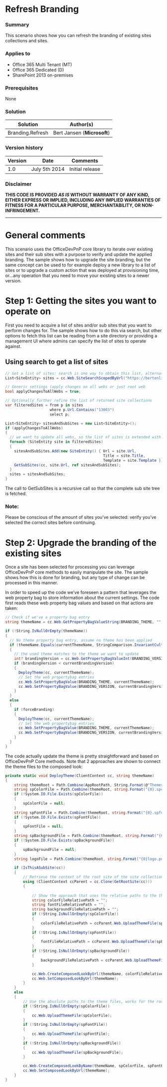 # Refresh Branding #

### Summary ###
This scenario shows how you can refresh the branding of existing sites collections and sites.

### Applies to ###
-  Office 365 Multi Tenant (MT)
-  Office 365 Dedicated (D)
-  SharePoint 2013 on-premises

### Prerequisites ###
None

### Solution ###
Solution | Author(s)
---------|----------
Branding.Refresh | Bert Jansen (**Microsoft**)

### Version history ###
Version  | Date | Comments
---------| -----| --------
1.0  | July 5th 2014 | Initial release

### Disclaimer ###
**THIS CODE IS PROVIDED *AS IS* WITHOUT WARRANTY OF ANY KIND, EITHER EXPRESS OR IMPLIED, INCLUDING ANY IMPLIED WARRANTIES OF FITNESS FOR A PARTICULAR PURPOSE, MERCHANTABILITY, OR NON-INFRINGEMENT.**


----------

# General comments #
This scenario uses the OfficeDevPnP core library to iterate over existing sites and their sub sites with a purpose to verify and update the applied branding. The sample shows how to upgrade the site branding, but the same concept can be used to for example deploy a new library to a list of sites or to upgrade a custom action that was deployed at provisioning time, or…any operation that you need to move your existing sites to a newer version.

# Step 1: Getting the sites you want to operate on #
First you need to acquire a list of sites and/or sub sites that you want to perform changes for. The sample shows how to do this via search, but other options to fetch this list can be reading from a site directory or providing a management UI where admins can specify the list of sites to operate against.

## Using search to get a list of sites ##
```C#
// Get a list of sites: search is one way to obtain this list, alternative can be a site directory 
List<SiteEntity> sites = cc.Web.SiteSearchScopedByUrl("https://bertonline.sharepoint.com");

// Generic settings (apply changes on all webs or just root web
bool applyChangesToAllWebs = true;

// Optionally further refine the list of returned site collections
var filteredSites = from p in sites
                    where p.Url.Contains("13003")
                    select p;

List<SiteEntity> sitesAndSubSites = new List<SiteEntity>();
if (applyChangesToAllWebs)
{
  // we want to update all webs, so the list of sites is extended with all sub sites
  foreach (SiteEntity site in filteredSites)
  {
    sitesAndSubSites.Add(new SiteEntity() { Url = site.Url, 
                                            Title = site.Title, 
                                            Template = site.Template });
    GetSubSites(cc, site.Url, ref sitesAndSubSites);
  }
  sites = sitesAndSubSites;
}
```
The call to GetSubSites is a recursive call so that the complete sub site tree is fetched.

### Note: ###
Please be conscious of the amount of sites you’ve selected: verify you’ve selected the correct sites before continuing.

# Step 2: Upgrade the branding of the existing sites #
Once a site has been selected for processing you can leverage OfficeDevPnP core methods to easily manipulate the site. The sample shows how this is done for branding, but any type of change can be processed in this manner.

In order to speed up the code we’ve foreseen a pattern that leverages the web property bag to store information about the current settings. The code first reads these web property bag values and based on that actions are taken:

```C#
// Check if we've a property bag entry 
string themeName = cc.Web.GetPropertyBagValueString(BRANDING_THEME, "");

if (!String.IsNullOrEmpty(themeName))
{
  // No theme property bag entry, assume no theme has been applied
  if (themeName.Equals(currentThemeName, StringComparison.InvariantCultureIgnoreCase))
  {
    // the used theme matches to the theme we want to update
    int? brandingVersion = cc.Web.GetPropertyBagValueInt(BRANDING_VERSION, 0);
    if (brandingVersion < currentBrandingVersion)
    {
      DeployTheme(cc, currentThemeName);
      // Set the web propertybag entries
      cc.Web.SetPropertyBagValue(BRANDING_THEME, currentThemeName);
      cc.Web.SetPropertyBagValue(BRANDING_VERSION, currentBrandingVersion);
    }
  }
  else
  {
    if (forceBranding)
    {
      DeployTheme(cc, currentThemeName);
      // Set the web propertybag entries
      cc.Web.SetPropertyBagValue(BRANDING_THEME, currentThemeName);
      cc.Web.SetPropertyBagValue(BRANDING_VERSION, currentBrandingVersion);
    }
  }
}
```

The code actually update the theme is pretty straightforward and based on OfficeDevPnP Core methods. Note that 2 approaches are shown to connect the theme files to the composed look:
```C#
private static void DeployTheme(ClientContext cc, string themeName)
{
    string themeRoot = Path.Combine(AppRootPath, String.Format(@"Themes\{0}", themeName));
    string spColorFile = Path.Combine(themeRoot, string.Format("{0}.spcolor", themeName));
    if (!System.IO.File.Exists(spColorFile))
    {
        spColorFile = null;
    }
    string spFontFile = Path.Combine(themeRoot, string.Format("{0}.spfont", themeName));
    if (!System.IO.File.Exists(spFontFile))
    {
        spFontFile = null;
    }
    string spBackgroundFile = Path.Combine(themeRoot, string.Format("{0}bg.jpg", themeName));
    if (!System.IO.File.Exists(spBackgroundFile))
    {
        spBackgroundFile = null;
    }
    string logoFile = Path.Combine(themeRoot, string.Format("{0}logo.png", themeName));

    if (IsThisASubSite(cc))
    {
        // Retrieve the context of the root site of the site collection
        using (ClientContext ccParent = cc.Clone(GetRootSite(cc)))
        {
            
            // Show the approach that uses the relative paths to the theme files. Works for sub site composed look setting as well as for root site composed look settings
            string colorFileRelativePath = "";
            string fontFileRelativePath = "";
            string backgroundFileRelativePath = "";
            if (!String.IsNullOrEmpty(spColorFile))
            {
                colorFileRelativePath = ccParent.Web.UploadThemeFile(spColorFile).ServerRelativeUrl;
            }
            if (!String.IsNullOrEmpty(spFontFile))
            {
                fontFileRelativePath = ccParent.Web.UploadThemeFile(spFontFile).ServerRelativeUrl;
            }
            if (!String.IsNullOrEmpty(spBackgroundFile))
            {
                backgroundFileRelativePath = ccParent.Web.UploadThemeFile(spBackgroundFile).ServerRelativeUrl;
            }

            cc.Web.CreateComposedLookByUrl(themeName, colorFileRelativePath, fontFileRelativePath, backgroundFileRelativePath, null, replaceContent: true);
            cc.Web.SetComposedLookByUrl(themeName);
        }
    }
    else
    {
        // Use the absolute paths to the theme files, works for the root site only
        if (!String.IsNullOrEmpty(spColorFile))
        {
            cc.Web.UploadThemeFile(spColorFile);
        }
        if (!String.IsNullOrEmpty(spFontFile))
        {
            cc.Web.UploadThemeFile(spFontFile);
        }
        if (!String.IsNullOrEmpty(spBackgroundFile))
        {
            cc.Web.UploadThemeFile(spBackgroundFile);
        }

        cc.Web.CreateComposedLookByName(themeName, spColorFile, spFontFile, spBackgroundFile, null, replaceContent: true);
        cc.Web.SetComposedLookByUrl(themeName);
    }
}
```

